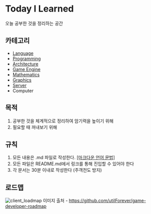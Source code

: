 # Today I Learned
오늘 공부한 것을 정리하는 공간

## 카테고리
- [Language](Language/README.md)
- [Programming](Programming/README.md)
- [Architecture](Architecture/README.md)
- [Game Engine](GameEngine/README.md)
- [Mathematics](Mathematics/README.md)
- [Graphics](Graphics/README.md)
- [Server](Server/README.md)
- Computer


## 목적
1. 공부한 것을 체계적으로 정리하여 암기력을 높이기 위해
2. 필요할 때 꺼내보기 위해

## 규칙
1. 모든 내용은 .md 파일로 작성한다. [[마크다운 언어 문법]](https://github.com/adam-p/markdown-here/wiki/Markdown-Cheatsheet)
2. 모든 파일은 README.md에서 링크를 통해 진입할 수 있어야 한다
3. 각 문서는 30분 이내로 작성한다 (주객전도 방지)

## 로드맵
![client_loadmap](https://user-images.githubusercontent.com/37904040/103783496-2614db80-507c-11eb-8763-413bf84ecd05.png)
이미지 출처 - https://github.com/utilForever/game-developer-roadmap
